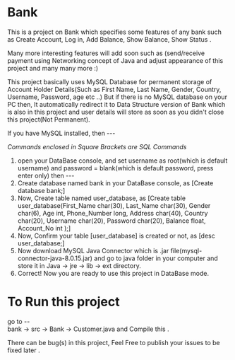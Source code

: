 # Bank
This is a project on Bank which specifies some features of any bank such as Create Account, Log in, Add Balance, Show Balance, Show Status .

Many more interesting features will add soon such as (send/receive payment using Networking concept of Java and adjust appearance of this project and many many more :)

This project basically uses MySQL Database for permanent storage of Account Holder Details(Such as First Name, Last Name, Gender, Country, Username, Password, age etc ..) 
But if there is no MySQL database on your PC then, It automatically redirect it to Data Structure version of Bank which is also in this project and user details will store as soon as you didn't close this project(Not Permanent).

If you have MySQL installed, then ---

*Commands enclosed in Square Brackets are SQL Commands*

1. open your DataBase console, and set username as root(which is default username) and password = blank(which is default password, press enter only) then ---
2. Create database named bank in your DataBase console, as [Create database bank;]
3. Now, Create table named user_database, as [Create table user_database(First_Name char(30), Last_Name char(30), Gender char(6), Age int, Phone_Number long, Address char(40), Country char(20),       Username char(20), Password char(20), Balance float, Account_No int );]
4. Now, Confirm your table [user_database] is created or not, as [desc user_database;]
5. Now download MySQL Java Connector which is .jar file(mysql-connector-java-8.0.15.jar) and go to java folder in your computer and store it in Java -> jre -> lib -> ext directory.
6. Correct! Now you are ready to use this project in DataBase mode.

# To Run this project
go to --                                                                          
bank -> src -> Bank -> Customer.java and Compile this .

There can be bug(s) in this project, Feel Free to publish your issues to be fixed later .
